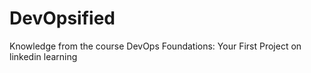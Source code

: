 # DevOpsified
Knowledge from the course DevOps Foundations: Your First Project on linkedin learning
